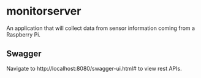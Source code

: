 # monitorserver
An application that will collect data from sensor information coming from a Raspberry Pi.
## Swagger
Navigate to http://localhost:8080/swagger-ui.html# to view rest APIs.
